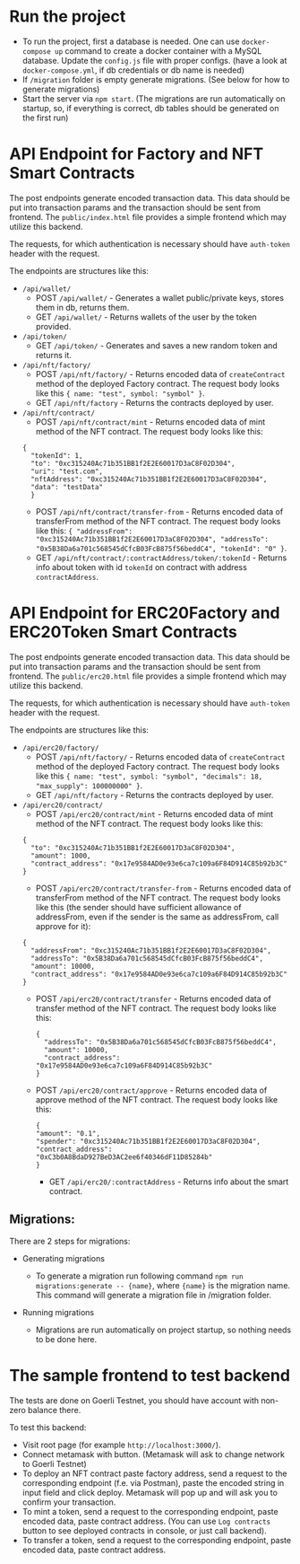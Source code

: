 # Run the project

 - To run the project, first a database is needed. One can use `docker-compose up` command to create a docker container with a MySQL database.
   Update the `config.js` file with proper configs. (have a look at `docker-compose.yml`, if db credentials or db name is needed)
 - If `/migration` folder is empty generate migrations. (See below for how to generate migrations)
 - Start the server via `npm start`. (The migrations are run automatically on startup, so, if everything is correct, db tables should be generated on the first run)

# API Endpoint for Factory and NFT Smart Contracts

The post endpoints generate encoded transaction data. This data should be put into
transaction params and the transaction should be sent from frontend. The `public/index.html`
file provides a simple frontend which may utilize this backend. 

The requests, for which authentication is necessary should have `auth-token` header with the request.

The endpoints are structures like this:
- `/api/wallet/`
  - POST `/api/wallet/` - Generates a wallet public/private keys, stores them in db, returns them.
  - GET `/api/wallet/` - Returns wallets of the user by the token provided.
- `/api/token/`
  - GET `/api/token/` - Generates and saves a new random token and returns it.
- `/api/nft/factory/`
  - POST `/api/nft/factory/` - Returns encoded data of `createContract` method of the deployed Factory contract. The request body looks like this 
    `{ name: "test", symbol: "symbol" }`.
  - GET `/api/nft/factory` - Returns the contracts deployed by user.
- `/api/nft/contract/`
  - POST `/api/nft/contract/mint` - Returns encoded data of mint method of the NFT contract. The request body looks like this: 
  ```
  {
    "tokenId": 1,
    "to": "0xc315240Ac71b351BB1f2E2E60017D3aC8F02D304",
    "uri": "test.com",
    "nftAddress": "0xc315240Ac71b351BB1f2E2E60017D3aC8F02D304",
    "data": "testData"
    }
  ```
  - POST `/api/nft/contract/transfer-from` - Returns encoded data of transferFrom method of the NFT contract. The request body looks like this: `{ "addressFrom": "0xc315240Ac71b351BB1f2E2E60017D3aC8F02D304", "addressTo": "0x5B38Da6a701c568545dCfcB03FcB875f56beddC4", "tokenId": "0" }`.
  - GET `/api/nft/contract/:contractAddress/token/:tokenId` - Returns info about token with id `tokenId` on contract with address `contractAddress`.


# API Endpoint for ERC20Factory and ERC20Token Smart Contracts

The post endpoints generate encoded transaction data. This data should be put into
transaction params and the transaction should be sent from frontend. The `public/erc20.html`
file provides a simple frontend which may utilize this backend.

The requests, for which authentication is necessary should have `auth-token` header with the request.

The endpoints are structures like this:
- `/api/erc20/factory/`
    - POST `/api/nft/factory/` - Returns encoded data of `createContract` method of the deployed Factory contract. The request body looks like this
      `{ name: "test", symbol: "symbol", "decimals": 18, "max_supply": 100000000" }`.
    - GET `/api/nft/factory` - Returns the contracts deployed by user.
- `/api/erc20/contract/`
    - POST `/api/erc20/contract/mint` - Returns encoded data of mint method of the NFT contract. The request body looks like this:
  ```
  {
    "to": "0xc315240Ac71b351BB1f2E2E60017D3aC8F02D304",
    "amount": 1000,
    "contract_address": "0x17e9584AD0e93e6ca7c109a6F84D914C85b92b3C"
  }
  ```
    - POST `/api/erc20/contract/transfer-from` - Returns encoded data of transferFrom method of the NFT contract. The request body looks like this (the sender should have sufficient allowance of addressFrom, even if the sender is the same as addressFrom, call approve for it):
    ```
    { 
      "addressFrom": "0xc315240Ac71b351BB1f2E2E60017D3aC8F02D304", 
      "addressTo": "0x5B38Da6a701c568545dCfcB03FcB875f56beddC4", 
      "amount": 10000,
      "contract_address": "0x17e9584AD0e93e6ca7c109a6F84D914C85b92b3C"
    }
    ``` 
    - POST `/api/erc20/contract/transfer` - Returns encoded data of transfer method of the NFT contract. The request body looks like this:
      ```
      { 
        "addressTo": "0x5B38Da6a701c568545dCfcB03FcB875f56beddC4", 
        "amount": 10000,
        "contract_address": "0x17e9584AD0e93e6ca7c109a6F84D914C85b92b3C"
      }
      ```
    - POST `/api/erc20/contract/approve` - Returns encoded data of approve method of the NFT contract. The request body looks like this:
      ```
      {
      "amount": "0.1",
      "spender": "0xc315240Ac71b351BB1f2E2E60017D3aC8F02D304",
      "contract_address": "0xC3b0A8BdaD927BeD3AC2ee6f40346dF11D85284b"
      }
      ``` 
    
      - GET `/api/erc20/:contractAddress` - Returns info about the smart contract.


## Migrations:
  There are 2 steps for migrations:
  - Generating migrations
    - To generate a migration run following command `npm run migrations:generate -- {name}`, where `{name}` is the migration name.
        This command will generate a migration file in /migration folder.

  - Running migrations
    - Migrations are run automatically on project startup, so nothing needs to be done here.

  
# The sample frontend to test backend

The tests are done on Goerli Testnet, you should have account with non-zero balance there.

To test this backend:
- Visit root page (for example `http://localhost:3000/`). 
- Connect metamask with button. (Metamask will ask to change network to Goerli Testnet)
- To deploy an NFT contract paste factory address, send a request to the corresponding endpoint (f.e. via Postman), paste the encoded string in input field and click deploy. Metamask will pop up and will ask you to confirm your transaction.
- To mint a token, send a request to the corresponding endpoint, paste encoded data, paste contract address. (You can use `Log contracts` button to see deployed contracts in console, or just call backend).
- To transfer a token, send a request to the corresponding endpoint, paste encoded data, paste contract address.